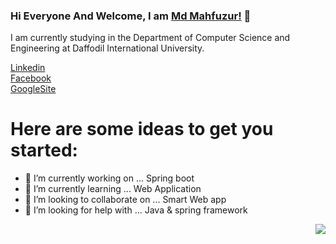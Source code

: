 ### Hi Everyone And Welcome, I am [Md Mahfuzur!](https://sites.google.com/diu.edu.bd/md-mahfuzur-rahman) 👊
I am currently studying in the Department of Computer Science and Engineering at Daffodil International University.
 
[Linkedin](https://www.linkedin.com/in/md-mahfuzur-rahman-2a9807190)  
[Facebook](https://www.facebook.com/mahfuzur.mafu)  
[GoogleSite](https://sites.google.com/diu.edu.bd/md-mahfuzur-rahman)
<!--
**mahfuzur-mafu/mahfuzur-mafu** is a ✨ _special_ ✨ repository because its `README.md` (this file) appears on your GitHub profile.
-->
# Here are some ideas to get you started:

- 🔭 I’m currently working on ... Spring boot
- 🌱 I’m currently learning ... Web Application
- 👯 I’m looking to collaborate on ... Smart Web app
- 🤔 I’m looking for help with ... Java & spring framework
<!--
- 💬 Ask me about ...
- 📫 How to reach me: ... 
- 😄 Pronouns: ...
- ⚡ Fun fact: ...
-->

  <img align="right" src="https://github-readme-stats.vercel.app/api/top-langs?username=mahfuzur-mafu" />


